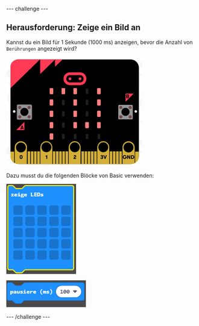 --- challenge ---

## Herausforderung: Zeige ein Bild an

Kannst du ein Bild für 1 Sekunde (1000 ms) anzeigen, bevor die Anzahl von `Berührungen` angezeigt wird?

![Bildschirmfoto](images/frustration-start-img.png)

Dazu musst du die folgenden Blöcke von Basic verwenden:

![Bildschirmfoto](images/frustration-blocks.png)

![Bildschirmfoto](images/frustration-blocks2.png)

--- /challenge ---